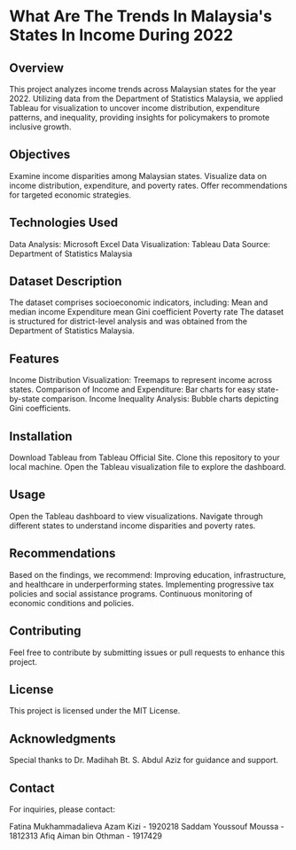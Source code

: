 # What Are The Trends In Malaysia's States In Income During 2022
## Overview
This project analyzes income trends across Malaysian states for the year 2022. Utilizing data from the Department of Statistics Malaysia, we applied Tableau for visualization to uncover income distribution, expenditure patterns, and inequality, providing insights for policymakers to promote inclusive growth.

## Objectives
Examine income disparities among Malaysian states.
Visualize data on income distribution, expenditure, and poverty rates.
Offer recommendations for targeted economic strategies.

## Technologies Used
Data Analysis: Microsoft Excel
Data Visualization: Tableau
Data Source: Department of Statistics Malaysia

## Dataset Description
The dataset comprises socioeconomic indicators, including:
Mean and median income
Expenditure mean
Gini coefficient
Poverty rate The dataset is structured for district-level analysis and was obtained from the Department of Statistics Malaysia.

## Features
Income Distribution Visualization: Treemaps to represent income across states.
Comparison of Income and Expenditure: Bar charts for easy state-by-state comparison.
Income Inequality Analysis: Bubble charts depicting Gini coefficients.

## Installation
Download Tableau from Tableau Official Site.
Clone this repository to your local machine.
Open the Tableau visualization file to explore the dashboard.

## Usage
Open the Tableau dashboard to view visualizations.
Navigate through different states to understand income disparities and poverty rates.

## Recommendations
Based on the findings, we recommend:
Improving education, infrastructure, and healthcare in underperforming states.
Implementing progressive tax policies and social assistance programs.
Continuous monitoring of economic conditions and policies.

## Contributing
Feel free to contribute by submitting issues or pull requests to enhance this project.

## License
This project is licensed under the MIT License.

## Acknowledgments
Special thanks to Dr. Madihah Bt. S. Abdul Aziz for guidance and support.

## Contact
For inquiries, please contact:

Fatina Mukhammadalieva Azam Kizi - 1920218
Saddam Youssouf Moussa - 1812313
Afiq Aiman bin Othman - 1917429
